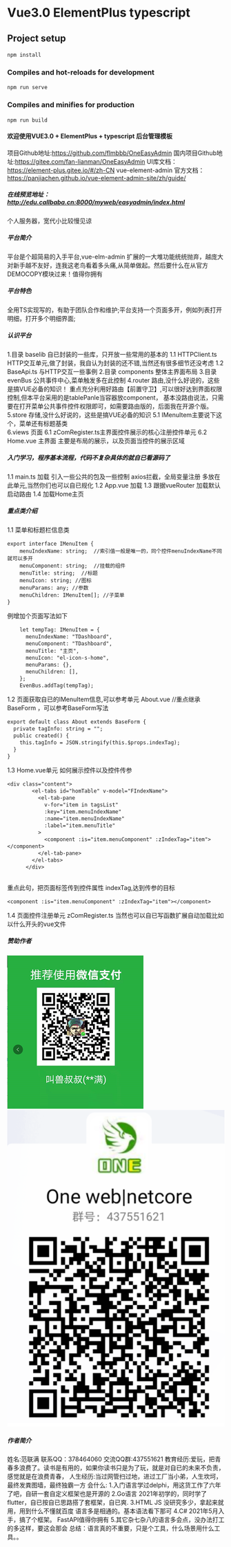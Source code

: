 # Vue3.0 ElementPlus typescript

## Project setup
```
npm install
```
### Compiles and hot-reloads for development
```
npm run serve
```

### Compiles and minifies for production
```
npm run build
```

#### 欢迎使用VUE3.0 + ElementPlus + typescript 后台管理模板
项目Github地址:https://github.com/flmbbb/OneEasyAdmin
国内项目Github地址:https://gitee.com/fan-lianman/OneEasyAdmin
UI库文档： https://element-plus.gitee.io/#/zh-CN
vue-element-admin 官方文档：https://panjiachen.github.io/vue-element-admin-site/zh/guide/
##### 在线预览地址：http://edu.callbaba.cn:8000/myweb/easyadmin/index.html
个人服务器，宽代小比较慢见谅
##### 平台简介
平台是个超简易的入手平台,vue-elm-admin
扩展的一大堆功能统统抛弃，越庞大对新手越不友好，连我这老鸟看着多头痛,从简单做起。然后要什么在从官方DEMOCOPY模块过来！值得你拥有
##### 平台特色
全用TS实现写的，有助于团队合作和维护;平台支持一个页面多开，例如列表打开明细，打开多个明细界面;
##### 认识平台
1.目录 baselib 自已封装的一些库，只开放一些常用的基本的
  1.1 HTTPClient.ts HTTP交互单元,做了封装，我自认为封装的还不错,当然还有很多细节还没考虑
  1.2 BaseApi.ts 与HTTP交互一些事例
2.目录 components 整体主界面布局
3.目录 evenBus 公共事件中心,菜单触发多在此控制
4.router 路由,没什么好说的，这些是搞VUE必备的知识！
    重点充分利用好路由【前置守卫】,可以很好达到界面权限控制,但本平台采用的是tablePanle当容器放component，
    基本没路由说法，只需要在打开菜单公共事件控件权限即可，如需要路由版的，后面我在开源个版。
5.store 存储,没什么好说的，这些是搞VUE必备的知识
    5.1 IMenuItem主要说下这个，菜单还有标题基类  
6.views 页面
    6.1 zComRegister.ts主界面控件展示的核心注册控件单元
    6.2 Home.vue 主界面 主要是布局的展示，以及页面当控件的展示区域
##### 入门学习，程序基本流程，代码不复杂具体的就自已看源码了
1.1 main.ts 加载
  引入一些公共的包及一些控制 axios拦截，全局变量注册 多放在此单元,当然你们也可以自已规化
1.2 App.vue 加载
1.3 跟据vueRouter 加载默认启动路由
1.4 加载Home主页

##### 重点类介绍
1.1 菜单和标题栏信息类
```
export interface IMenuItem {
    menuIndexName: string;  //索引值一般是唯一的，同个控件menuIndexName不同就可以多开
    menuComponent: string;  //挂载的组件
    menuTitle: string;  //标题
    menuIcon: string; //图标
    menuParams: any; //参数
    menuChildren: IMenuItem[]; //子菜单
}
```
例增加个页面写法如下
```
    let tempTag: IMenuItem = {
      menuIndexName: "TDashboard",
      menuComponent: "TDashboard",
      menuTitle: "主页",
      menuIcon: "el-icon-s-home",
      menuParams: {},
      menuChildren: [],
    };
    EvenBus.addTag(tempTag);
```
1.2 页面获取自已的IMenuItem信息,可以参考单元 About.vue
//重点继承 BaseForm ，可以参考BaseForm写法
```
export default class About extends BaseForm {
  private tagInfo: string = "";
  public created() {
    this.tagInfo = JSON.stringify(this.$props.indexTag);
  }
}
```
1.3 Home.vue单元 如何展示控件以及控件传参
```
<div class="content">
        <el-tabs id="homTable" v-model="FIndexName">
          <el-tab-pane
            v-for="item in tagsList"
            :key="item.menuIndexName"
            :name="item.menuIndexName"
            :label="item.menuTitle"
          >
            <component :is="item.menuComponent" :zIndexTag="item"></component>
          </el-tab-pane>
        </el-tabs>
      </div>
    
```
重点此句，把页面标签传到控件属性 indexTag,达到传参的目标
```
<component :is="item.menuComponent" :zIndexTag="item"></component>
```

1.4 页面控件注册单元 zComRegister.ts
  当然也可以自已写函数扩展自动加载比如以什么开头的vue文件

##### 赞助作者
![微信收款码](https://github.com/flmbbb/OneEasyAdmin/blob/main/src/assets/img/%E5%BE%AE%E4%BF%A1%E6%94%B6%E6%AC%BE%E7%A0%81.png)
![QQ群](https://github.com/flmbbb/OneEasyAdmin/blob/main/src/assets/img/QQ.png?raw=true)
##### 作者简介
姓名:范联满 联系QQ：378464060 交流QQ群:437551621
教育经历:爱玩，把青春多浪费了。读书是有用的，如果你读书只是为了玩，就是对自已的未来不负责，感觉就是在浪费青春，
人生经历:当过网管扫过地，进过工厂当小弟，人生坎坷，最终发粪图墙，最终独霸一方
会什么:
  1.入门语言学过delphi，用这货工作了六年了吧，自研一套自定义框架也是开源的
  2.Go语言 2021年初学的，同时学了flutter，自已按自已思路搭了套框架，自已爽.
  3.HTML JS 没研究多少，拿起来就用，用到什么不懂就百度 语言多是相通的。基本语法看下那可
  4.C# 2021年5月入手，搞了个框架。 FastAPI值得你拥有
  5.其它杂七杂八的语言多会点，没办法打工的多这样，要这会那会
总结：语言真的不重要，只是个工具，什么场景用什么工具。。

